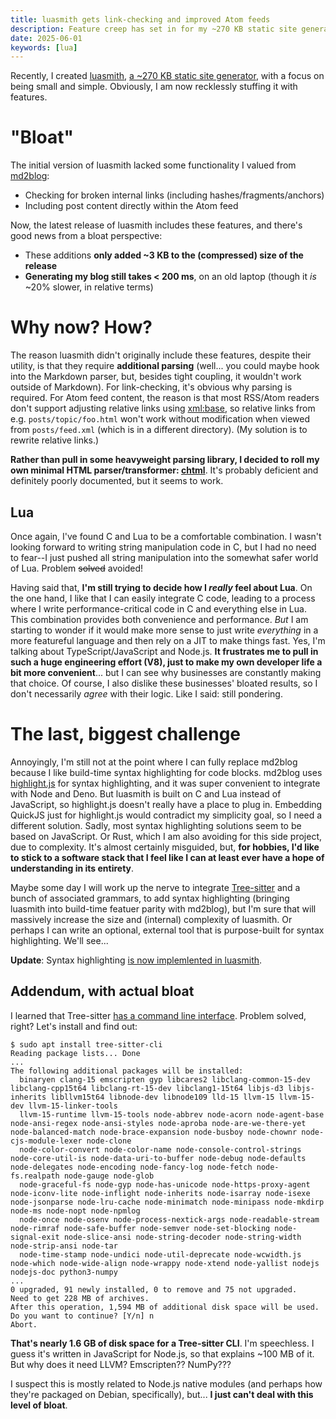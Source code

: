 ```yaml
---
title: luasmith gets link-checking and improved Atom feeds
description: Feature creep has set in for my ~270 KB static site generator, luasmith.
date: 2025-06-01
keywords: [lua]
---
```

Recently, I created [luasmith](https://github.com/jaredkrinke/luasmith), [a ~270 KB static site generator](smallest-static-site-generator.md), with a focus on being small and simple. Obviously, I am now recklessly stuffing it with features.

# "Bloat"
The initial version of luasmith lacked some functionality I valued from [md2blog](https://jaredkrinke.github.io/md2blog/):

* Checking for broken internal links (including hashes/fragments/anchors)
* Including post content directly within the Atom feed

Now, the latest release of luasmith includes these features, and there's good news from a bloat perspective:

* These additions **only added ~3 KB to the (compressed) size of the release**
* **Generating my blog still takes < 200 ms**, on an old laptop (though it *is* ~20% slower, in relative terms)

# Why now? How?
The reason luasmith didn't originally include these features, despite their utility, is that they require **additional parsing** (well... you could maybe hook into the Markdown parser, but, besides tight coupling, it wouldn't work outside of Markdown). For link-checking, it's obvious why parsing is required. For Atom feed content, the reason is that most RSS/Atom readers don't support adjusting relative links using [xml:base](https://www.w3.org/TR/xmlbase/), so relative links from e.g. `posts/topic/foo.html` won't work without modification when viewed from `posts/feed.xml` (which is in a different directory). (My solution is to rewrite relative links.)

**Rather than pull in some heavyweight parsing library, I decided to roll my own minimal HTML parser/transformer: [chtml](https://github.com/jaredkrinke/chtml)**. It's probably deficient and definitely poorly documented, but it seems to work.

## Lua
Once again, I've found C and Lua to be a comfortable combination. I wasn't looking forward to writing string manipulation code in C, but I had no need to fear--I just pushed all string manipulation into the somewhat safer world of Lua. Problem ~~solved~~ avoided!

Having said that, **I'm still trying to decide how I *really* feel about Lua**. On the one hand, I like that I can easily integrate C code, leading to a process where I write performance-critical code in C and everything else in Lua. This combination provides both convenience and performance. *But* I am starting to wonder if it would make more sense to just write *everything* in a more featureful language and then rely on a JIT to make things fast. Yes, I'm talking about TypeScript/JavaScript and Node.js. **It frustrates me to pull in such a huge engineering effort (V8), just to make my own developer life a bit more convenient**... but I can see why businesses are constantly making that choice. Of course, I also dislike these businesses' bloated results, so I don't necessarily *agree* with their logic. Like I said: still pondering.

# The last, biggest challenge
Annoyingly, I'm still not at the point where I can fully replace md2blog because I like build-time syntax highlighting for code blocks. md2blog uses [highlight.js](https://highlightjs.org/) for syntax highlighting, and it was super convenient to integrate with Node and Deno. But luasmith is built on C and Lua instead of JavaScript, so highlight.js doesn't really have a place to plug in. Embedding QuickJS just for highlight.js would contradict my simplicity goal, so I need a different solution. Sadly, most syntax highlighting solutions seem to be based on JavaScript. Or Rust, which I am also avoiding for this side project, due to complexity. It's almost certainly misguided, but, **for hobbies, I'd like to stick to a software stack that I feel like I can at least ever have a hope of understanding in its entirety**.

Maybe some day I will work up the nerve to integrate [Tree-sitter](https://github.com/tree-sitter/tree-sitter) and a bunch of associated grammars, to add syntax highlighting (bringing luasmith into build-time featuer parity with md2blog), but I'm sure that will massively increase the size and (internal) complexity of luasmith. Or perhaps I can write an optional, external tool that is purpose-built for syntax highlighting. We'll see...

**Update**: Syntax highlighting [is now implemlented in luasmith](luasmith-syntax-highlighting.md).

## Addendum, with actual bloat
I learned that Tree-sitter [has a command line interface](https://tree-sitter.github.io/tree-sitter/cli/index.html). Problem solved, right? Let's install and find out:

```
$ sudo apt install tree-sitter-cli
Reading package lists... Done
...
The following additional packages will be installed:
  binaryen clang-15 emscripten gyp libcares2 libclang-common-15-dev libclang-cpp15t64 libclang-rt-15-dev libclang1-15t64 libjs-d3 libjs-inherits libllvm15t64 libnode-dev libnode109 lld-15 llvm-15 llvm-15-dev llvm-15-linker-tools
  llvm-15-runtime llvm-15-tools node-abbrev node-acorn node-agent-base node-ansi-regex node-ansi-styles node-aproba node-are-we-there-yet node-balanced-match node-brace-expansion node-busboy node-chownr node-cjs-module-lexer node-clone
  node-color-convert node-color-name node-console-control-strings node-core-util-is node-data-uri-to-buffer node-debug node-defaults node-delegates node-encoding node-fancy-log node-fetch node-fs.realpath node-gauge node-glob
  node-graceful-fs node-gyp node-has-unicode node-https-proxy-agent node-iconv-lite node-inflight node-inherits node-isarray node-isexe node-jsonparse node-lru-cache node-minimatch node-minipass node-mkdirp node-ms node-nopt node-npmlog
  node-once node-osenv node-process-nextick-args node-readable-stream node-rimraf node-safe-buffer node-semver node-set-blocking node-signal-exit node-slice-ansi node-string-decoder node-string-width node-strip-ansi node-tar
  node-time-stamp node-undici node-util-deprecate node-wcwidth.js node-which node-wide-align node-wrappy node-xtend node-yallist nodejs nodejs-doc python3-numpy
...
0 upgraded, 91 newly installed, 0 to remove and 75 not upgraded.
Need to get 228 MB of archives.
After this operation, 1,594 MB of additional disk space will be used.
Do you want to continue? [Y/n] n
Abort.
```

**That's nearly 1.6 GB of disk space for a Tree-sitter CLI**. I'm speechless. I guess it's written in JavaScript for Node.js, so that explains ~100 MB of it. But why does it need LLVM? Emscripten?? NumPy???

I suspect this is mostly related to Node.js native modules (and perhaps how they're packaged on Debian, specifically), but... **I just can't deal with this level of bloat**.
